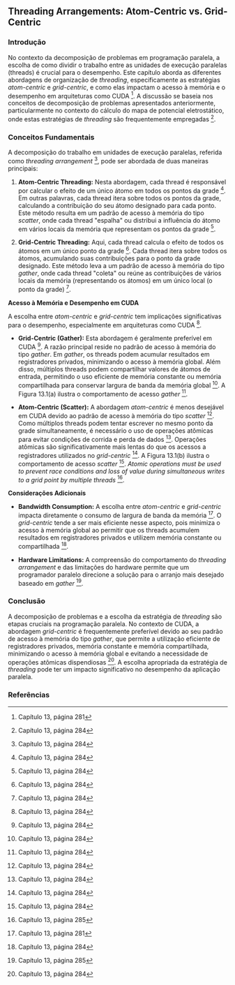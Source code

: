 ## Threading Arrangements: Atom-Centric vs. Grid-Centric

### Introdução
No contexto da decomposição de problemas em programação paralela, a escolha de como dividir o trabalho entre as unidades de execução paralelas (threads) é crucial para o desempenho. Este capítulo aborda as diferentes abordagens de organização de *threading*, especificamente as estratégias *atom-centric* e *grid-centric*, e como elas impactam o acesso à memória e o desempenho em arquiteturas como CUDA [^2]. A discussão se baseia nos conceitos de decomposição de problemas apresentados anteriormente, particularmente no contexto do cálculo do mapa de potencial eletrostático, onde estas estratégias de *threading* são frequentemente empregadas [^3].

### Conceitos Fundamentais

A decomposição do trabalho em unidades de execução paralelas, referida como *threading arrangement* [^4], pode ser abordada de duas maneiras principais:

1.  **Atom-Centric Threading:** Nesta abordagem, cada thread é responsável por calcular o efeito de um único átomo em todos os pontos da grade [^4]. Em outras palavras, cada thread itera sobre todos os pontos da grade, calculando a contribuição do seu átomo designado para cada ponto. Este método resulta em um padrão de acesso à memória do tipo *scatter*, onde cada thread "espalha" ou distribui a influência do átomo em vários locais da memória que representam os pontos da grade [^4].

2.  **Grid-Centric Threading:** Aqui, cada thread calcula o efeito de todos os átomos em um único ponto da grade [^4]. Cada thread itera sobre todos os átomos, acumulando suas contribuições para o ponto da grade designado. Este método leva a um padrão de acesso à memória do tipo *gather*, onde cada thread "coleta" ou reúne as contribuições de vários locais da memória (representando os átomos) em um único local (o ponto da grade) [^4].

**Acesso à Memória e Desempenho em CUDA**

A escolha entre *atom-centric* e *grid-centric* tem implicações significativas para o desempenho, especialmente em arquiteturas como CUDA [^4].

*   **Grid-Centric (Gather):** Esta abordagem é geralmente preferível em CUDA [^4]. A razão principal reside no padrão de acesso à memória do tipo *gather*. Em *gather*, os threads podem acumular resultados em registradores privados, minimizando o acesso à memória global. Além disso, múltiplos threads podem compartilhar valores de átomos de entrada, permitindo o uso eficiente de memória constante ou memória compartilhada para conservar largura de banda da memória global [^4]. A Figura 13.1(a) ilustra o comportamento de acesso *gather* [^4].

*   **Atom-Centric (Scatter):** A abordagem *atom-centric* é menos desejável em CUDA devido ao padrão de acesso à memória do tipo *scatter* [^4]. Como múltiplos threads podem tentar escrever no mesmo ponto da grade simultaneamente, é necessário o uso de operações atômicas para evitar condições de corrida e perda de dados [^4]. Operações atômicas são significativamente mais lentas do que os acessos a registradores utilizados no *grid-centric* [^4]. A Figura 13.1(b) ilustra o comportamento de acesso *scatter* [^4]. *Atomic operations must be used to prevent race conditions and loss of value during simultaneous writes to a grid point by multiple threads* [^5].

**Considerações Adicionais**

*   **Bandwidth Consumption:** A escolha entre *atom-centric* e *grid-centric* impacta diretamente o consumo de largura de banda da memória [^2]. O *grid-centric* tende a ser mais eficiente nesse aspecto, pois minimiza o acesso à memória global ao permitir que os threads acumulem resultados em registradores privados e utilizem memória constante ou compartilhada [^4].

*   **Hardware Limitations:** A compreensão do comportamento do *threading arrangement* e das limitações do hardware permite que um programador paralelo direcione a solução para o arranjo mais desejado baseado em *gather* [^5].

### Conclusão

A decomposição de problemas e a escolha da estratégia de *threading* são etapas cruciais na programação paralela. No contexto de CUDA, a abordagem *grid-centric* é frequentemente preferível devido ao seu padrão de acesso à memória do tipo *gather*, que permite a utilização eficiente de registradores privados, memória constante e memória compartilhada, minimizando o acesso à memória global e evitando a necessidade de operações atômicas dispendiosas [^4]. A escolha apropriada da estratégia de *threading* pode ter um impacto significativo no desempenho da aplicação paralela.

### Referências
[^2]: Capítulo 13, página 281
[^3]: Capítulo 13, página 284
[^4]: Capítulo 13, página 284
[^5]: Capítulo 13, página 285
<!-- END -->